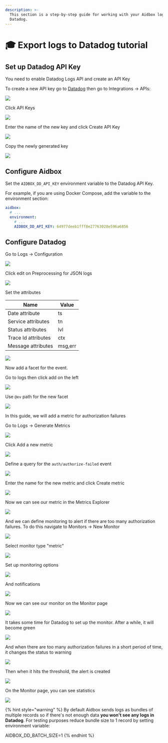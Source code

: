 ```yaml
---
description: >-
  This section is a step-by-step guide for working with your Aidbox logs with
  Datadog.
---
```


# 🎓 Export logs to Datadog tutorial

## Set up Datadog API Key

You need to enable Datadog Logs API and create an API Key

To create a new API key go to [Datadog](https://app.datadoghq.com/) then go to Integrations -> APIs:

![](<../../../../.gitbook/assets/image (11) (2) (1).png>)

Click API Keys

![](<../../../../.gitbook/assets/image (13).png>)

Enter the name of the new key and click Create API Key

![](<../../../../.gitbook/assets/image (15) (1).png>)

Copy the newly generated key

![](<../../../../.gitbook/assets/image (16).png>)

## Configure Aidbox

Set the `AIDBOX_DD_API_KEY` environment variable to the Datadog API Key.

For example, if you are using Docker Compose, add the variable to the environment section:

```yaml
aidbox:
  # ...
  environment:
    # ...
    AIDBOX_DD_API_KEY: 64977deeb1fff8e27763028e596a6856
```

## Configure Datadog

Go to Logs -> Configuration

![](<../../../../.gitbook/assets/image (18).png>)

Click edit on Preprocessing for JSON logs

![](<../../../../.gitbook/assets/image (19).png>)

Set the attributes

| Name                | Value   |
| ------------------- | ------- |
| Date attribute      | ts      |
| Service attributes  | tn      |
| Status attributes   | lvl     |
| Trace Id attributes | ctx     |
| Message attributes  | msg,err |

![](<../../../../.gitbook/assets/image (22) (1).png>)

Now add a facet for the event.

Go to logs then click add on the left

![](<../../../../.gitbook/assets/image (23) (2).png>)

Use `@ev` path for the new facet

![](<../../../../.gitbook/assets/image (24) (1).png>)

In this guide, we will add a metric for authorization failures

Go to Logs -> Generate Metrics

![](<../../../../.gitbook/assets/image (25) (1).png>)

Click Add a new metric

![](<../../../../.gitbook/assets/image (26) (1).png>)

Define a query for the `auth/authorize-failed` event

![](<../../../../.gitbook/assets/image (27) (1).png>)

Enter the name for the new metric and click Create metric

![](<../../../../.gitbook/assets/image (28).png>)

Now we can see our metric in the Metrics Explorer

![](<../../../../.gitbook/assets/image (29) (1).png>)

And we can define monitoring to alert if there are too many authorization failures. To do this navigate to Monitors -> New Monitor

![](<../../../../.gitbook/assets/image (30).png>)

Select monitor type "metric"

![](<../../../../.gitbook/assets/image (31) (1).png>)

Set up monitoring options

![](<../../../../.gitbook/assets/image (32) (1).png>)

And notifications

![](<../../../../.gitbook/assets/image (33).png>)

Now we can see our monitor on the Monitor page

![](<../../../../.gitbook/assets/image (34).png>)

It takes some time for Datadog to set up the monitor. After a while, it will become green

![](<../../../../.gitbook/assets/image (35).png>)

And when there are too many authorization failures in a short period of time, it changes the status to warning

![](<../../../../.gitbook/assets/image (36) (1).png>)

Then when it hits the threshold, the alert is created

![](<../../../../.gitbook/assets/image (37).png>)

On the Monitor page, you can see statistics

![](<../../../../.gitbook/assets/image (38).png>)

{% hint style="warning" %}
By default Aidbox sends logs as bundles of multiple records so if there's not enough data **you won't see any logs in Datadog**. For testing purposes reduce bundle size to 1 record by setting environment variable:

AIDBOX\_DD\_BATCH\_SIZE=1
{% endhint %}

